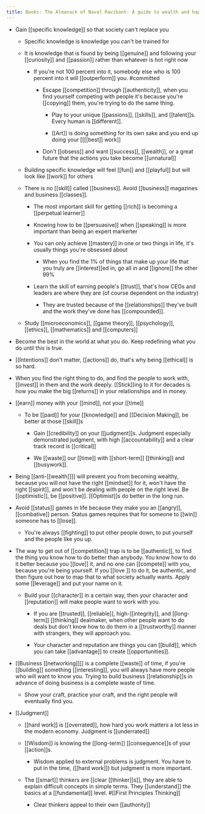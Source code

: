 ```yaml
---
title: Books: The Almanack of Naval Ravikant: A guide to wealth and happiness
---
```


- Gain [[specific knowledge]] so that society can't replace you
	 - Specific knowledge is knowledge you can't be trained for

	 - It is knowledge that is found by being [[genuine]] and following your [[curiosity]] and [[passion]] rather than whatever is hot right now
		 - If you're not 100 percent into it, somebody else who is 100 percent into it will [[outperform]] you. #committed
			 - Escape [[competition]] through [[authenticity]], when you find yourself competing with people it's because you're [[copying]] them, you're trying to do the same thing. 
				 - Play to your unique [[passions]], [[skills]], and [[talent]]s. Every human is [[different]]. 

				 - [[Art]] is doing something for its own sake and you end up doing your [[[[best]] work]]

			 - Don't [[obsess]] and want [[success]], [[wealth]], or a great future that the actions you take become [[unnatural]]

	 - Building specific knowledge will feel [[fun]] and [[playful]] but will look like [[work]] for others

	 - There is no [[skill]] called [[business]]. Avoid [[business]] magazines and business [[classes]].
		 - The most important skill for getting [[rich]] is becoming a [[perpetual learner]]

		 - Knowing how to be [[persuasive]] when [[speaking]] is more important than being an expert markerter

		 - You can only achieve [[mastery]] in one or two things in life, it's usually things you're obsessed about
			 - When you find the 1% of things that make up your life that you truly are [[interest]]ed in, go all in and [[ignore]] the other 99%

		 - Learn the skill of earning people's [[trust]], that's how CEOs and leaders are where they are (of course dependent on the industry)
			 - They are trusted because of the [[relationships]] they've built and the work they've done has [[compounded]]. 

	 - Study [[microeconomics]], [[game theory]], [[psychology]], [[ethics]], [[mathematics]] and [[computers]]

- Become the best in the world at what you do. Keep redefining what you do until this is true. 

- [[Intentions]] don't matter, [[actions]] do, that's why being [[ethical]] is so hard.

- When you find the right thing to do, and find the people to work with, [[invest]] in them and the work deeply. [[Stick]]ing to it for decades is how you make the big [[returns]] in your relationships and in money. 

- [[earn]] money with your [[mind]], not your [[time]]
	 - To be [[paid]] for your [[knowledge]] and [[Decision Making]], be better at those [[skill]]s
		 - Gain [[credibility]] on your [[judgment]]s. Judgment especially demonstrated judgment, with high [[accountability]] and a clear track record is [[critical]]

		 - We [[waste]] our [[time]] with [[short-term]] [[thinking]] and [[busywork]].

- Being [[anti-[[wealth]]]] will prevent you from becoming wealthy, because you will not have the right [[mindset]] for it, won't have the right [[spirit]], and won't be dealing with people on the right level. Be [[optimistic]], be [[positive]]. [[Optimist]]s do better in the long run. 

- Avoid [[status]] games in life because they make you an [[angry]], [[combative]] person. Status games requires that for someone to [[win]] someone has to [[lose]]. 
	 - You're always [[fighting]] to put other people down, to put yourself and the people like you up. 

- The way to get out of [[competition]] trap is to be [[authentic]], to find the thing you know how to do better than anybody. You know how to do it better because you [[love]] it, and no one can [[compete]] with you, because you're being yourself. If you [[love ]] to do it, be authentic, and then figure out how to map that to what society actually wants. Apply some [[leverage]] and put your name on it. 
	 - Build your [[character]] in a certain way, then your character and [[reputation]] will make people want to work with you.
		 - If you are [[trusted]], [[reliable]], high-[[integrity]], and [[long-term]] [[thinking]] dealmaker, when other people want to do deals but don't know how to do them in a [[trustworthy]] manner with strangers, they will approach you.

		 - Your character and reputation are things you can [[build]], which you can take [[advantage]] to create [[opportunities]].

- [[Business [[networking]]]] is a complete [[waste]] of time, if you're [[building]] something [[interesting]], you will always have more people who will want to know you. Trying to build business [[relationship]]s in advance of doing business is a complete waste of time. 
	 - Show your craft, practice your craft, and the right people will eventually find you. 

- [[Judgment]]
	 - [[hard work]] is [[overrated]], how hard you work matters a lot less in the modern economy. Judgment is [[underrated]]

	 - [[Wisdom]] is knowing the [[long-term]] [[consequence]]s of your [[action]]s.
		 - Wisdom applied to external problems is judgment. You have to put in the time, ([[hard work]]) but judgment is more important. 

	 - The [[smart]] thinkers are [[clear [[thinker]]s]], they are able to explain difficult concepts in simple terms. They [[understand]] the basics at a [[fundamental]] level. #[[First Principles Thinking]]
		 - Clear thinkers appeal to their own [[authority]]
